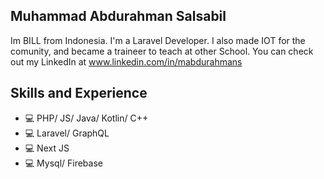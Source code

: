 ## Muhammad Abdurahman Salsabil
Im BILL from Indonesia. I'm a Laravel Developer. I also made IOT for the comunity, and became a traineer to teach at other School. You can check out my LinkedIn at www.linkedin.com/in/mabdurahmans
## Skills and Experience
* 💻 PHP/ JS/ Java/ Kotlin/ C++
* 💻 Laravel/ GraphQL
* 💻 Next JS
* 💻 Mysql/ Firebase
